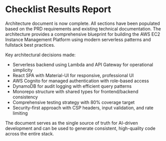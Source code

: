 # Checklist Results Report

Architecture document is now complete. All sections have been populated based on the PRD requirements and existing technical documentation. The architecture provides a comprehensive blueprint for building the AWS EC2 Instance Management Platform using modern serverless patterns and fullstack best practices.

Key architectural decisions made:
- Serverless backend using Lambda and API Gateway for operational simplicity
- React SPA with Material-UI for responsive, professional UI
- AWS Cognito for managed authentication with role-based access
- DynamoDB for audit logging with efficient query patterns
- Monorepo structure with shared types for frontend/backend consistency
- Comprehensive testing strategy with 80% coverage target
- Security-first approach with CSP headers, input validation, and rate limiting

The document serves as the single source of truth for AI-driven development and can be used to generate consistent, high-quality code across the entire stack.